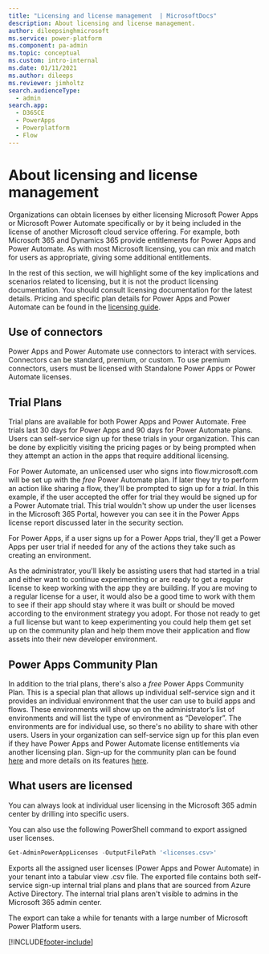 ```yaml
---
title: "Licensing and license management  | MicrosoftDocs"
description: About licensing and license management.
author: dileepsinghmicrosoft
ms.service: power-platform
ms.component: pa-admin
ms.topic: conceptual
ms.custom: intro-internal
ms.date: 01/11/2021
ms.author: dileeps
ms.reviewer: jimholtz
search.audienceType: 
  - admin
search.app:
  - D365CE
  - PowerApps
  - Powerplatform
  - Flow
---
```

# About licensing and license management

Organizations can obtain licenses by either licensing Microsoft Power Apps or
Microsoft Power Automate specifically or by it being included in the license of another Microsoft
cloud service offering. For example, both Microsoft 365 and Dynamics 365 provide
entitlements for Power Apps and Power Automate. As with most Microsoft licensing,
you can mix and match for users as appropriate, giving some additional
entitlements.

In the rest of this section, we will highlight some of the key implications and
scenarios related to licensing, but it is not the product licensing
documentation. You should consult licensing documentation for the latest details. Pricing
and specific plan details for Power Apps and Power Automate can be found in the 
[licensing guide](https://go.microsoft.com/fwlink/?linkid=2085130).

## Use of connectors

Power Apps and Power Automate use connectors to interact with services. Connectors can be standard, premium, or custom. To use premium connectors, users must be licensed with Standalone Power Apps or Power Automate licenses.

## Trial Plans

Trial plans are available for both Power Apps and Power Automate. Free trials last 30 days for Power Apps and 90 days for Power Automate plans. Users can self-service sign up for these trials in your organization. This can be done by explicitly visiting the pricing pages or by being prompted when they attempt an action in the apps that require additional licensing.

For Power Automate, an unlicensed user who signs into flow.microsoft.com will be set up with the *free* Power Automate plan. If later they try to perform an action like sharing a flow, they'll be prompted to sign up for a *trial*. In this example, if the user accepted the offer for trial they would be signed up for a Power Automate trial. This trial wouldn't show up under the user licenses in the Microsoft 365
Portal, however you can see it in the Power Apps license report discussed later in the security section.

For Power Apps, if a user signs up for a Power Apps trial, they'll get a Power Apps per user trial if needed for any of the actions they take such as creating an environment.

As the administrator, you'll likely be assisting users that had started in a trial and either want to continue experimenting or are ready to get a regular license to keep working with the app they are building. If you are moving to a regular license for a user, it would also be a good time to work with them to see if their app should stay where it was built or should be moved according to the environment strategy you adopt. For those not ready to get a full license but want to keep experimenting you could help them get set up on the community plan and help them move their application and flow assets into their new developer environment.

## Power Apps Community Plan

In addition to the trial plans, there's also a *free* Power Apps Community Plan. This is a special plan that allows up individual self-service sign and it provides an individual environment that the user can use to build apps and flows. These environments will show up on the administrator’s list of environments and will list the type of environment as “Developer”. The environments are for individual use, so there's no ability to share with other users. Users in your organization can self-service sign up for this plan even if they have Power Apps and Power Automate license entitlements via another licensing plan. Sign-up for the community plan can be found [here](https://powerapps.microsoft.com/communityplan/) and more details on its features [here](/powerapps/maker/dev-community-plan).

## What users are licensed

You can always look at individual user licensing in the Microsoft 365 admin center by drilling into specific users. 

You can also use the following PowerShell command to export assigned user licenses.

```powershell
Get-AdminPowerAppLicenses -OutputFilePath '<licenses.csv>'
```

Exports all the assigned user licenses (Power Apps and Power Automate) in your tenant into a tabular view .csv file. The exported file contains both self-service sign-up internal trial plans and plans that are sourced from Azure Active Directory. The internal trial plans aren't visible to admins in the Microsoft 365 admin center.

The export can take a while for tenants with a large number of Microsoft Power Platform users.



[!INCLUDE[footer-include](../includes/footer-banner.md)]
